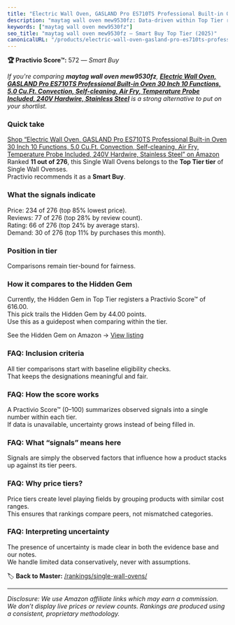 ```yaml
---
title: "Electric Wall Oven, GASLAND Pro ES710TS Professional Built-in Oven 30 Inch 10 Functions, 5.0 Cu.Ft. Convection, Self-cleaning, Air Fry, Temperature Probe Included, 240V Hardwire, Stainless Steel"
description: "maytag wall oven mew9530fz: Data-driven within Top Tier ranking using the Practivio Score™. Positioned by quality, value, demand, findability, momentum."
keywords: ["maytag wall oven mew9530fz"]
seo_title: "maytag wall oven mew9530fz — Smart Buy Top Tier (2025)"
canonicalURL: "/products/electric-wall-oven-gasland-pro-es710ts-professional-built-in-oven-30-inch-10-functions-50-cuft-convection-self-cleaning-air-fry-temperature-probe-included-240v-hardwire-stainless-steel-B09NXFNY4R/"
---
```


**🏆 Practivio Score™:** 572 — _Smart Buy_


*If you're comparing **maytag wall oven mew9530fz**, **[Electric Wall Oven, GASLAND Pro ES710TS Professional Built-in Oven 30 Inch 10 Functions, 5.0 Cu.Ft. Convection, Self-cleaning, Air Fry, Temperature Probe Included, 240V Hardwire, Stainless Steel](https://www.amazon.com/dp/B09NXFNY4R?tag=practivio-20)** is a strong alternative to put on your shortlist.*
### Quick take
[Shop “Electric Wall Oven, GASLAND Pro ES710TS Professional Built-in Oven 30 Inch 10 Functions, 5.0 Cu.Ft. Convection, Self-cleaning, Air Fry, Temperature Probe Included, 240V Hardwire, Stainless Steel” on Amazon](https://www.amazon.com/dp/B09NXFNY4R?tag=practivio-20)
Ranked **11 out of 276**, this Single Wall Ovens belongs to the **Top Tier tier** of Single Wall Ovenses.  
Practivio recommends it as a **Smart Buy**.

### What the signals indicate
Price: 234 of 276 (top 85% lowest price).  
Reviews: 77 of 276 (top 28% by review count).  
Rating: 66 of 276 (top 24% by average stars).  
Demand: 30 of 276 (top 11% by purchases this month).

### Position in tier
Comparisons remain tier-bound for fairness.

### How it compares to the Hidden Gem
Currently, the Hidden Gem in Top Tier registers a Practivio Score™ of 616.00.  
This pick trails the Hidden Gem by 44.00 points.  
Use this as a guidepost when comparing within the tier.  

See the Hidden Gem on Amazon → [View listing](https://www.amazon.com/dp/B00N45FU58?tag=practivio-20)

### FAQ: Inclusion criteria
All tier comparisons start with baseline eligibility checks.  
That keeps the designations meaningful and fair.

### FAQ: How the score works
A Practivio Score™ (0–100) summarizes observed signals into a single number within each tier.  
If data is unavailable, uncertainty grows instead of being filled in.

### FAQ: What “signals” means here
Signals are simply the observed factors that influence how a product stacks up against its tier peers.

### FAQ: Why price tiers?
Price tiers create level playing fields by grouping products with similar cost ranges.  
This ensures that rankings compare peers, not mismatched categories.

### FAQ: Interpreting uncertainty
The presence of uncertainty is made clear in both the evidence base and our notes.  
We handle limited data conservatively, never with assumptions.


🏷️ **Back to Master:** [/rankings/single-wall-ovens/](/rankings/single-wall-ovens/)

---
_Disclosure: We use Amazon affiliate links which may earn a commission. We don’t display live prices or review counts. Rankings are produced using a consistent, proprietary methodology._
